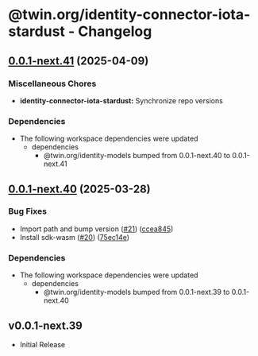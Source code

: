 # @twin.org/identity-connector-iota-stardust - Changelog

## [0.0.1-next.41](https://github.com/twinfoundation/identity/compare/identity-connector-iota-stardust-v0.0.1-next.40...identity-connector-iota-stardust-v0.0.1-next.41) (2025-04-09)


### Miscellaneous Chores

* **identity-connector-iota-stardust:** Synchronize repo versions


### Dependencies

* The following workspace dependencies were updated
  * dependencies
    * @twin.org/identity-models bumped from 0.0.1-next.40 to 0.0.1-next.41

## [0.0.1-next.40](https://github.com/twinfoundation/identity/compare/identity-connector-iota-stardust-v0.0.1-next.39...identity-connector-iota-stardust-v0.0.1-next.40) (2025-03-28)


### Bug Fixes

* Import path and bump version ([#21](https://github.com/twinfoundation/identity/issues/21)) ([ccea845](https://github.com/twinfoundation/identity/commit/ccea845bf32562267280bc1b3dde1c9af1a00360))
* Install sdk-wasm ([#20](https://github.com/twinfoundation/identity/issues/20)) ([75ec14e](https://github.com/twinfoundation/identity/commit/75ec14e072f8c219863a1c028a3b0783802086e9))


### Dependencies

* The following workspace dependencies were updated
  * dependencies
    * @twin.org/identity-models bumped from 0.0.1-next.39 to 0.0.1-next.40

## v0.0.1-next.39

- Initial Release
